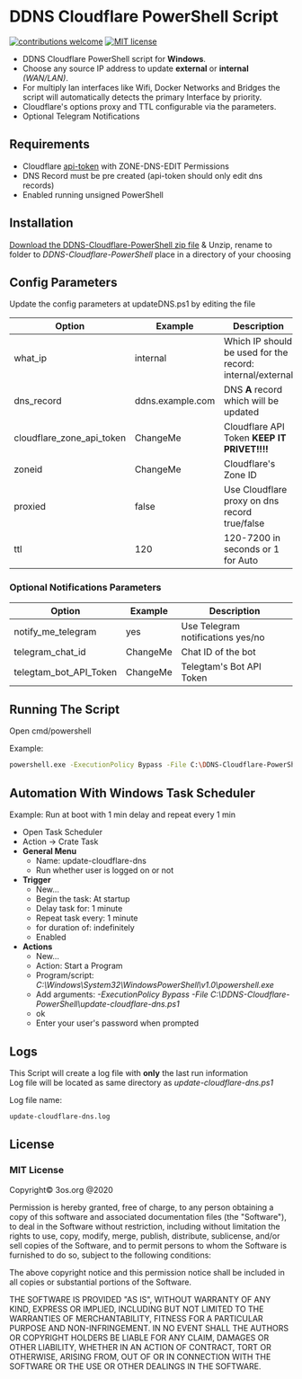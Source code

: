 # DDNS Cloudflare PowerShell Script

[![contributions welcome](https://img.shields.io/badge/contributions-welcome-brightgreen.svg?style=flat)](https://github.com/fire1ce/3os.org/tree/master/src)
[![MIT license](https://img.shields.io/badge/License-MIT-blue.svg)](https://mit-license.org/)

*   DDNS Cloudflare PowerShell script for __Windows__.
*   Choose any source IP address to update  __external__ or __internal__  _(WAN/LAN)_.
*   For multiply lan interfaces like Wifi, Docker Networks and Bridges the script will automatically detects the primary Interface by priority.
*   Cloudflare's options proxy and TTL configurable via the parameters.
*   Optional Telegram Notifications

## Requirements

*   Cloudflare [api-token](https://dash.cloudflare.com/profile/api-tokens) with ZONE-DNS-EDIT Permissions
*   DNS Record must be pre created (api-token should only edit dns records)
*   Enabled running unsigned PowerShell

## Installation

[Download the DDNS-Cloudflare-PowerShell zip file](https://github.com/fire1ce/DDNS-Cloudflare-PowerShell/archive/refs/heads/main.zip) & Unzip,
rename to folder to _DDNS-Cloudflare-PowerShell_ place in a directory of your choosing

## Config Parameters

Update the config parameters at updateDNS.ps1 by editing the file

| __Option__                | __Example__      | __Description__                                           |
| ------------------------- | ---------------- | --------------------------------------------------------- |
| what_ip                   | internal         | Which IP should be used for the record: internal/external |
| dns_record                | ddns.example.com | DNS __A__ record which will be updated                    |
| cloudflare_zone_api_token | ChangeMe         | Cloudflare API Token __KEEP IT PRIVET!!!!__               |
| zoneid                    | ChangeMe         | Cloudflare's Zone ID                                      |
| proxied                   | false            | Use Cloudflare proxy on dns record true/false             |
| ttl                       | 120              | 120-7200 in seconds or 1 for Auto                         |

### Optional Notifications Parameters

| __Option__             | __Example__ | __Description__                   |
| ---------------------- | ----------- | --------------------------------- |
| notify_me_telegram     | yes         | Use Telegram notifications yes/no |
| telegram_chat_id       | ChangeMe    | Chat ID of the bot                |
| telegtam_bot_API_Token | ChangeMe    | Telegtam's Bot API Token          |

## Running The Script

Open cmd/powershell

Example:

```bash
powershell.exe -ExecutionPolicy Bypass -File C:\DDNS-Cloudflare-PowerShell\update-cloudflare-dns.ps1
```

## Automation With Windows Task Scheduler

Example:
Run at boot with 1 min delay and repeat every 1 min

* Open Task Scheduler
* Action -> Crate Task
* __General Menu__
    * Name: update-cloudflare-dns
    * Run whether user is logged on or not
* __Trigger__
    * New...
    * Begin the task: At startup
    * Delay task for: 1 minute
    * Repeat task every: 1 minute
    * for duration of: indefinitely
    * Enabled
* __Actions__
    * New...
    * Action: Start a Program
    * Program/script: _C:\Windows\System32\WindowsPowerShell\v1.0\powershell.exe_
    * Add arguments: _-ExecutionPolicy Bypass -File C:\DDNS-Cloudflare-PowerShell\update-cloudflare-dns.ps1_
    * ok
    * Enter your user's password when prompted

## Logs

This Script will create a log file with __only__ the last run information  
Log file will be located as same directory as _update-cloudflare-dns.ps1_

Log file name:

```bash
update-cloudflare-dns.log
```

## License

### MIT License

Copyright© 3os.org @2020

Permission is hereby granted, free of charge, to any person obtaining a copy
of this software and associated documentation files (the "Software"), to
deal in the Software without restriction, including without limitation the
rights to use, copy, modify, merge, publish, distribute, sublicense, and/or
sell copies of the Software, and to permit persons to whom the Software is
furnished to do so, subject to the following conditions:

The above copyright notice and this permission notice shall be included in
all copies or substantial portions of the Software.

THE SOFTWARE IS PROVIDED "AS IS", WITHOUT WARRANTY OF ANY KIND, EXPRESS OR
IMPLIED, INCLUDING BUT NOT LIMITED TO THE WARRANTIES OF MERCHANTABILITY,
FITNESS FOR A PARTICULAR PURPOSE AND NON-INFRINGEMENT. IN NO EVENT SHALL THE
AUTHORS OR COPYRIGHT HOLDERS BE LIABLE FOR ANY CLAIM, DAMAGES OR OTHER
LIABILITY, WHETHER IN AN ACTION OF CONTRACT, TORT OR OTHERWISE, ARISING
FROM, OUT OF OR IN CONNECTION WITH THE SOFTWARE OR THE USE OR OTHER DEALINGS
IN THE SOFTWARE.
